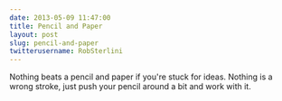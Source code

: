 ```yaml
---
date: 2013-05-09 11:47:00
title: Pencil and Paper
layout: post
slug: pencil-and-paper
twitterusername: RobSterlini 
---
```


Nothing beats a pencil and paper if you're stuck for ideas. Nothing is a wrong stroke, just push your pencil around a bit and work with it.